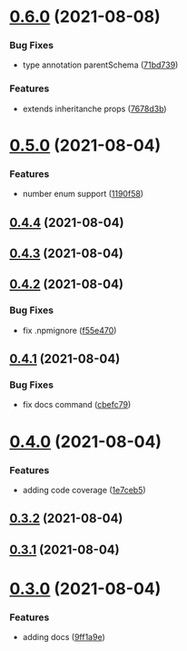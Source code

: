 # [0.6.0](https://github.com/GiovanniCardamone/class-schema/compare/v0.5.0...v0.6.0) (2021-08-08)


### Bug Fixes

* type annotation parentSchema ([71bd739](https://github.com/GiovanniCardamone/class-schema/commit/71bd739c32d139a9d51368979913cd6b9a4e9183))


### Features

* extends inheritanche props ([7678d3b](https://github.com/GiovanniCardamone/class-schema/commit/7678d3bb43cbc640b5c2cae5fdb44503c62f0b16))



# [0.5.0](https://github.com/GiovanniCardamone/class-schema/compare/v0.4.4...v0.5.0) (2021-08-04)


### Features

* number enum support ([1190f58](https://github.com/GiovanniCardamone/class-schema/commit/1190f58d02701e429c2631e8564634ca90a863d2))



## [0.4.4](https://github.com/GiovanniCardamone/class-schema/compare/v0.4.3...v0.4.4) (2021-08-04)



## [0.4.3](https://github.com/GiovanniCardamone/class-schema/compare/v0.4.2...v0.4.3) (2021-08-04)



## [0.4.2](https://github.com/GiovanniCardamone/class-schema/compare/v0.4.1...v0.4.2) (2021-08-04)


### Bug Fixes

* fix .npmignore ([f55e470](https://github.com/GiovanniCardamone/class-schema/commit/f55e470d5821780a1873fdc7736a8403d02e4d78))



## [0.4.1](https://github.com/GiovanniCardamone/class-schema/compare/v0.4.0...v0.4.1) (2021-08-04)


### Bug Fixes

* fix docs command ([cbefc79](https://github.com/GiovanniCardamone/class-schema/commit/cbefc79b2043696cdc9ca5e81ec14c058d451d38))



# [0.4.0](https://github.com/GiovanniCardamone/class-schema/compare/v0.3.2...v0.4.0) (2021-08-04)


### Features

* adding code coverage ([1e7ceb5](https://github.com/GiovanniCardamone/class-schema/commit/1e7ceb53f1c25b2dc09cd777c08a9e3bde691a08))



## [0.3.2](https://github.com/GiovanniCardamone/class-schema/compare/v0.3.1...v0.3.2) (2021-08-04)



## [0.3.1](https://github.com/GiovanniCardamone/class-schema/compare/v0.3.0...v0.3.1) (2021-08-04)



# [0.3.0](https://github.com/GiovanniCardamone/class-schema/compare/v0.2.1...v0.3.0) (2021-08-04)


### Features

* adding docs ([9ff1a9e](https://github.com/GiovanniCardamone/class-schema/commit/9ff1a9ec4b1a151e62330cfec6b55a43312554fd))



